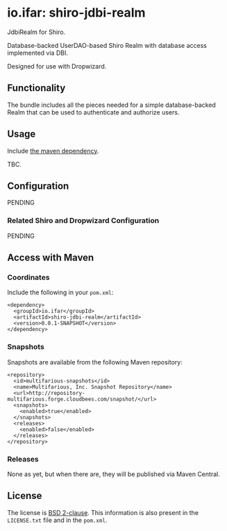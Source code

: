 # io.ifar: shiro-jdbi-realm

JdbiRealm for Shiro.

Database-backed UserDAO-based Shiro Realm with database access implemented via DBI.

Designed for use with Dropwizard.

## Functionality

The bundle includes all the pieces needed for a simple database-backed Realm that can be used to authenticate and authorize users.


## Usage

Include [the maven dependency](#access-with-maven).

TBC.

## Configuration

PENDING

### Related Shiro and Dropwizard Configuration

PENDING


## Access with Maven

### Coordinates

Include the following in your `pom.xml`:

	<dependency>
	  <groupId>io.ifar</groupId>
	  <artifactId>shiro-jdbi-realm</artifactId>
	  <version>0.0.1-SNAPSHOT</version>
	</dependency>

### Snapshots

Snapshots are available from the following Maven repository:


    <repository>
      <id>multifarious-snapshots</id>
      <name>Multifarious, Inc. Snapshot Repository</name>
      <url>http://repository-multifarious.forge.cloudbees.com/snapshot/</url>
      <snapshots>
        <enabled>true</enabled>
      </snapshots>
      <releases>
        <enabled>false</enabled>
      </releases>
    </repository>


### Releases

None as yet, but when there are, they will be published via Maven Central.

## License

The license is [BSD 2-clause](http://opensource.org/licenses/BSD-2-Clause).  This information is also present in the `LICENSE.txt` file and in the `pom.xml`.